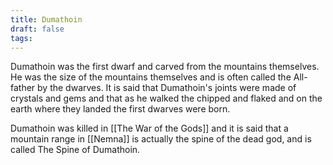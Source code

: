 ```yaml
---
title: Dumathoin
draft: false
tags:
---
```

 
Dumathoin was the first dwarf and carved from the mountains themselves. He was the size of the mountains themselves and is often called the All-father by the dwarves. It is said that Dumathoin's joints were made of crystals and gems and that as he walked the chipped and flaked and on the earth where they landed the first dwarves were born. 

Dumathoin was killed in [[The War of the Gods]] and it is said that a mountain range in [[Nemna]] is actually the spine of the dead god, and is called The Spine of Dumathoin. 